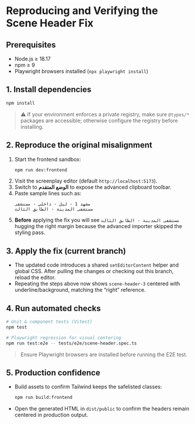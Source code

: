 # Reproducing and Verifying the Scene Header Fix

## Prerequisites
- Node.js ≥ 18.17
- npm ≥ 9
- Playwright browsers installed (`npx playwright install`)

## 1. Install dependencies
```bash
npm install
```
> ⚠️ If your environment enforces a private registry, make sure `@types/*` packages are accessible; otherwise configure the registry before installing.

## 2. Reproduce the original misalignment
1. Start the frontend sandbox:
   ```bash
   npm run dev:frontend
   ```
2. Visit the screenplay editor (default `http://localhost:5173`).
3. Switch to **الوضع المتقدم** to expose the advanced clipboard toolbar.
4. Paste sample lines such as:
   ```
   مشهد 1 - ليل - داخلي - مستشفى
   مستشفى المدينة - الطابق الثالث
   ```
5. **Before** applying the fix you will see `مستشفى المدينة - الطابق الثالث` hugging the right margin because the advanced importer skipped the styling pass.

## 3. Apply the fix (current branch)
- The updated code introduces a shared `setEditorContent` helper and global CSS. After pulling the changes or checking out this branch, reload the editor.
- Repeating the steps above now shows `scene-header-3` centered with underline/background, matching the “right” reference.

## 4. Run automated checks
```bash
# Unit & component tests (Vitest)
npm test

# Playwright regression for visual centering
npm run test:e2e -- tests/e2e/scene-header.spec.ts
```
> Ensure Playwright browsers are installed before running the E2E test.

## 5. Production confidence
- Build assets to confirm Tailwind keeps the safelisted classes:
  ```bash
  npm run build:frontend
  ```
- Open the generated HTML in `dist/public` to confirm the headers remain centered in production output.
